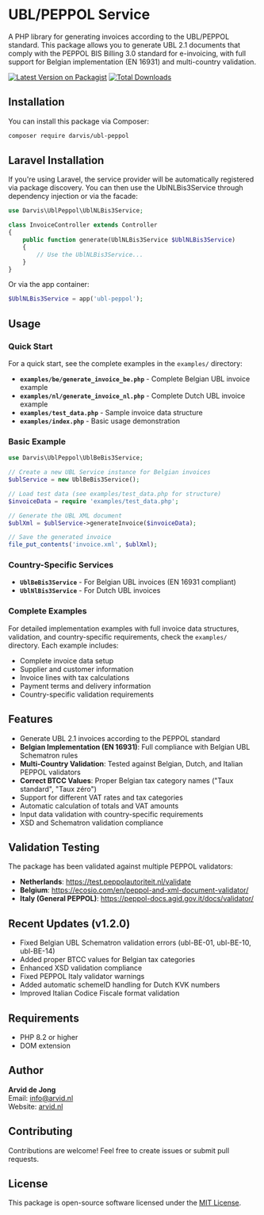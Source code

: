 # UBL/PEPPOL Service

A PHP library for generating invoices according to the UBL/PEPPOL standard. This package allows you to generate UBL 2.1 documents that comply with the PEPPOL BIS Billing 3.0 standard for e-invoicing, with full support for Belgian implementation (EN 16931) and multi-country validation.

[![Latest Version on Packagist](https://img.shields.io/packagist/v/darvis/ubl-peppol.svg?style=flat-square)](https://packagist.org/packages/darvis/ubl-peppol)
[![Total Downloads](https://img.shields.io/packagist/dt/darvis/ubl-peppol.svg?style=flat-square)](https://packagist.org/packages/darvis/ubl-peppol)

## Installation

You can install this package via Composer:

```bash
composer require darvis/ubl-peppol
```

## Laravel Installation

If you're using Laravel, the service provider will be automatically registered via package discovery. You can then use the UblNLBis3Service through dependency injection or via the facade:

```php
use Darvis\UblPeppol\UblNLBis3Service;

class InvoiceController extends Controller
{
    public function generate(UblNLBis3Service $UblNLBis3Service)
    {
        // Use the UblNLBis3Service...
    }
}
```

Or via the app container:

```php
$UblNLBis3Service = app('ubl-peppol');
```

## Usage

### Quick Start

For a quick start, see the complete examples in the `examples/` directory:

- **`examples/be/generate_invoice_be.php`** - Complete Belgian UBL invoice example
- **`examples/nl/generate_invoice_nl.php`** - Complete Dutch UBL invoice example  
- **`examples/test_data.php`** - Sample invoice data structure
- **`examples/index.php`** - Basic usage demonstration

### Basic Example

```php
use Darvis\UblPeppol\UblBeBis3Service;

// Create a new UBL Service instance for Belgian invoices
$ublService = new UblBeBis3Service();

// Load test data (see examples/test_data.php for structure)
$invoiceData = require 'examples/test_data.php';

// Generate the UBL XML document
$ublXml = $ublService->generateInvoice($invoiceData);

// Save the generated invoice
file_put_contents('invoice.xml', $ublXml);
```

### Country-Specific Services

- **`UblBeBis3Service`** - For Belgian UBL invoices (EN 16931 compliant)
- **`UblNlBis3Service`** - For Dutch UBL invoices

### Complete Examples

For detailed implementation examples with full invoice data structures, validation, and country-specific requirements, check the `examples/` directory. Each example includes:

- Complete invoice data setup
- Supplier and customer information
- Invoice lines with tax calculations
- Payment terms and delivery information
- Country-specific validation requirements

## Features

- Generate UBL 2.1 invoices according to the PEPPOL standard
- **Belgian Implementation (EN 16931)**: Full compliance with Belgian UBL Schematron rules
- **Multi-Country Validation**: Tested against Belgian, Dutch, and Italian PEPPOL validators
- **Correct BTCC Values**: Proper Belgian tax category names ("Taux standard", "Taux zéro")
- Support for different VAT rates and tax categories
- Automatic calculation of totals and VAT amounts
- Input data validation with country-specific requirements
- XSD and Schematron validation compliance

## Validation Testing

The package has been validated against multiple PEPPOL validators:

- **Netherlands**: https://test.peppolautoriteit.nl/validate
- **Belgium**: https://ecosio.com/en/peppol-and-xml-document-validator/
- **Italy (General PEPPOL)**: https://peppol-docs.agid.gov.it/docs/validator/

## Recent Updates (v1.2.0)

- Fixed Belgian UBL Schematron validation errors (ubl-BE-01, ubl-BE-10, ubl-BE-14)
- Added proper BTCC values for Belgian tax categories
- Enhanced XSD validation compliance
- Fixed PEPPOL Italy validator warnings
- Added automatic schemeID handling for Dutch KVK numbers
- Improved Italian Codice Fiscale format validation

## Requirements

- PHP 8.2 or higher
- DOM extension

## Author

**Arvid de Jong**  
Email: info@arvid.nl  
Website: [arvid.nl](https://arvid.nl)

## Contributing

Contributions are welcome! Feel free to create issues or submit pull requests.

## License

This package is open-source software licensed under the [MIT License](LICENSE).
